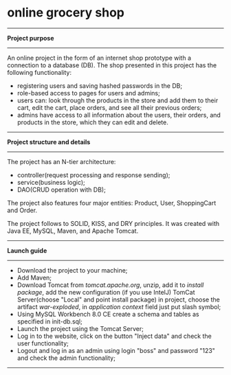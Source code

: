# **online grocery shop**
__________________
**Project purpose**
__________________
An online project in the form of an internet shop prototype with a connection to a database (DB).
The shop presented in this project has the following functionality:
- registering users and saving hashed passwords in the DB;
- role-based access to pages for users and admins;
- users can: look through the products in the store and add them to their cart, edit the cart, 
place orders, and see all their previous orders;
- admins have access to all information about the users, their orders, and products in the store,
which they can edit and delete.
___________________________

**Project structure and details**
_________________
The project has an N-tier architecture: 
- controller(request processing and response sending);
- service(business logic);
- DAO(CRUD operation with DB);

The project also features four major entities: Product, User, ShoppingCart and Order.
 
The project follows to SOLID, KISS, and DRY principles. It was created with Java EE, MySQL, Maven, and Apache Tomcat.
_______________ 
**Launch guide**
__________________
- Download the project to your machine;
- Add Maven;
- Download Tomcat from _tomcat.apache.org_, unzip, add it to _install package_, add the new configuration
(if you use IntelJ) TomCat Server(choose "Local" and point install package) in project, 
choose the artifact _war-exploded_, in _application context_ field just put slash symbol;
- Using MySQL Workbench 8.0 CE create a schema and tables as specified in init-db.sql;
- Launch the project using the Tomcat Server;
- Log in to the website, click on the button "Inject data" and check the user functionality;
- Logout and log in as an admin using login "boss" and password "123" and check the admin functionality;
____________________________________

[my gitHub]: https://github.com/matviichuk92